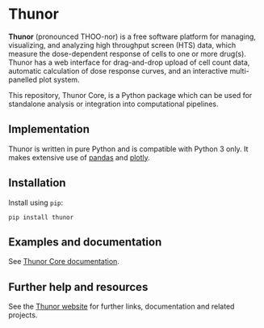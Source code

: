 # Thunor

**Thunor** (pronounced THOO-nor) is a free software platform for managing,
visualizing, and analyzing high throughput screen (HTS) data, which measure
the dose-dependent response of cells to one or more drug(s).
Thunor has a web interface for drag-and-drop upload of cell count data, 
automatic calculation of dose response curves, and an interactive
multi-panelled plot system.

This repository, Thunor Core, is a Python package which can be used for
standalone analysis or integration into computational pipelines.

## Implementation

Thunor is written in pure Python and is compatible with Python 3 only.
It makes extensive use of [pandas](http://pandas.pydata.org/) and 
[plotly](http://plot.ly/python/).

## Installation

Install using `pip`:

```
pip install thunor
```

## Examples and documentation

See [Thunor Core documentation](https://core.thunor.net).

## Further help and resources

See the [Thunor website](https://www.thunor.net) for further links,
documentation and related projects.
